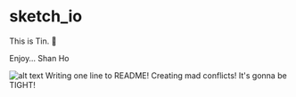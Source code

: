 # sketch_io
This is Tin.
:tada:

Enjoy… 
Shan Ho


![alt text](http://vignette1.wikia.nocookie.net/fictionalcrossover/images/e/ef/A_totoro.jpg/revision/latest?cb=20150626202506)
Writing one line to README! Creating mad conflicts! It's gonna be TIGHT!
